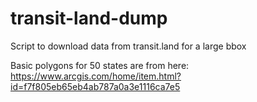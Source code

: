 # transit-land-dump
Script to download data from transit.land for a large bbox


Basic polygons for 50 states are from here:
https://www.arcgis.com/home/item.html?id=f7f805eb65eb4ab787a0a3e1116ca7e5